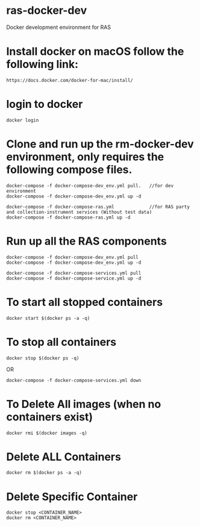 # ras-docker-dev
Docker development environment for RAS

# Install docker on macOS follow the following link:

    https://docs.docker.com/docker-for-mac/install/

# login to docker

    docker login

#  Clone and run up the rm-docker-dev environment, only requires the following compose files.
    
    docker-compose -f docker-compose-dev_env.yml pull.   //for dev environment
    docker-compose -f docker-compose-dev_env.yml up -d         

    docker-compose -f docker-compose-ras.yml             //for RAS party and collection-instrument services (Without test data)
    docker-compose -f docker-compose-ras.yml up -d   

# Run up all the RAS components 
    
    docker-compose -f docker-compose-dev_env.yml pull
    docker-compose -f docker-compose-dev_env.yml up -d
    
    docker-compose -f docker-compose-services.yml pull
    docker-compose -f docker-compose-service.yml up -d

# To start all stopped containers

    docker start $(docker ps -a -q)

# To stop all containers

    docker stop $(docker ps -q)

OR

    docker-compose -f docker-compose-services.yml down

# To Delete All images (when no containers exist)

    docker rmi $(docker images -q)

# Delete ALL Containers

    docker rm $(docker ps -a -q)

# Delete Specific Container

    docker stop <CONTAINER_NAME>
    docker rm <CONTAINER_NAME>
